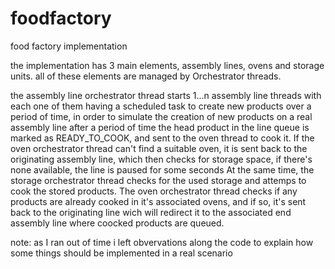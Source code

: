 # foodfactory

food factory implementation

the implementation has 3 main elements, assembly lines, ovens and storage units.
all of these elements are managed by Orchestrator threads.

the assembly line orchestrator thread starts 1...n assembly line threads with each one of them having a scheduled task to create new products over a period of time, in order to simulate the creation of new products on a real assembly line
after a period of time the head product in the line queue is marked as READY_TO_COOK, and sent to the oven thread to cook it.
If the oven orchestrator thread can't find a suitable oven, it is sent back to the originating assembly line, which then checks for storage space, if there's none available, the line is paused for some seconds
At the same time, the storage orchestrator thread checks for the used storage and attemps to cook the stored products.
The oven orchestrator thread checks if any products are already cooked in it's associated ovens, and if so, it's sent back to the originating line wich will redirect it to the associated end assembly line where coocked products are queued.

note: as I ran out of time i left obvervations along the code to explain how some things should be implemented in a real scenario

